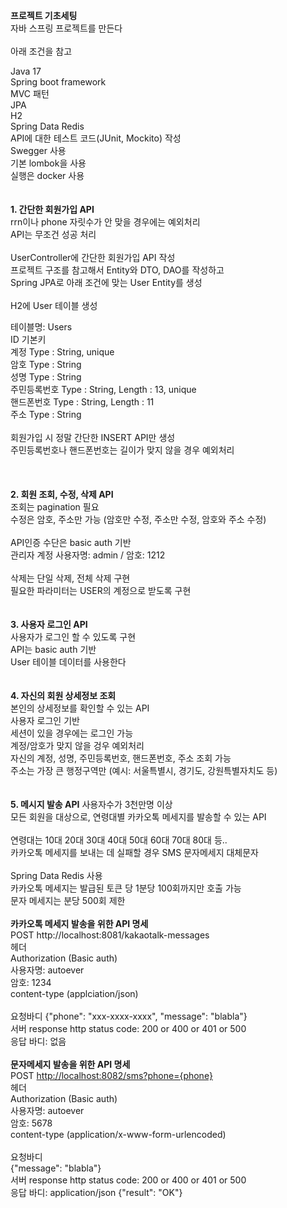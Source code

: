 **프로젝트 기초세팅**   
자바 스프링 프로젝트를 만든다   
<br>
아래 조건을 참고

Java 17<br>
Spring boot framework <br>
MVC 패턴<br>
JPA<br>
H2<br>
Spring Data Redis<br>
API에 대한 테스트 코드(JUnit, Mockito) 작성<br>
Swegger 사용<br>
기본 lombok을 사용<br>
실행은 docker 사용<br>
<br>
<br>
**1. 간단한 회원가입 API**<br>
rrn이나 phone 자릿수가 안 맞을 경우에는 예외처리<br>
API는 무조건 성공 처리<br>
<br>
UserController에 간단한 회원가입 API 작성<br>
프로젝트 구조를 참고해서 Entity와 DTO, DAO를 작성하고<br>
Spring JPA로 아래 조건에 맞는 User Entity를 생성<br>
<br>
H2에 User 테이블 생성<br>

테이블명: Users<br>
ID 기본키<br>
계정 Type : String, unique<br>
암호 Type : String<br>
성명 Type : String<br>
주민등록번호 Type : String, Length : 13, unique<br>
핸드폰번호 Type : String, Length : 11<br>
주소 Type : String<br>
<br>
회원가입 시 정말 간단한 INSERT API만 생성<br>
주민등록번호나 핸드폰번호는 길이가 맞지 않을 경우 예외처리<br>
<br>
<br>
<br>
**2. 회원 조회, 수정, 삭제 API**
<br>
조회는 pagination 필요<br>
수정은 암호, 주소만 가능 (암호만 수정, 주소만 수정, 암호와 주소 수정)<br>
<br>
API인증 수단은 basic auth 기반<br>
관리자 계정 사용자명: admin / 암호: 1212<br>
<br>
삭제는 단일 삭제, 전체 삭제 구현<br>
필요한 파라미터는 USER의 계정으로 받도록 구현<br>
<br>
<br>
**3. 사용자 로그인 API**<br>
사용자가 로그인 할 수 있도록 구현<br>
API는 basic auth 기반<br>
User 테이블 데이터를 사용한다<br>
<br>
<br>
**4. 자신의 회원 상세정보 조회**<br>
본인의 상세정보를 확인할 수 있는 API <br>
사용자 로그인 기반<br>
세션이 있을 경우에는 로그인 가능<br>
계정/암호가 맞지 않을 겅우 예외처리<br>
자신의 계정, 성명, 주민등록번호, 핸드폰번호, 주소 조회 가능<br>
주소는 가장 큰 행정구역만 (예시: 서울특별시, 경기도, 강원특별자치도 등)<br>
<br>
<br>
**5. 메시지 발송 API**
사용자수가 3천만명 이상<br>
모든 회원을 대상으로, 연령대별 카카오톡 메세지를 발송할 수 있는 API<br>
<br>
연령대는 10대 20대 30대 40대 50대 60대 70대 80대 등..<br>
카카오톡 메세지를 보내는 데 실패할 경우 SMS 문자메세지 대체문자<br>
<br>
Spring Data Redis 사용<br>
카카오톡 메세지는 발급된 토큰 당 1분당 100회까지만 호출 가능<br>
문자 메세지는 분당 500회 제한<br>
<br>
**카카오톡 메세지 발송을 위한 API 명세**<br>
POST http://localhost:8081/kakaotalk-messages<br>
헤더<br>
Authorization (Basic auth)<br>
사용자명: autoever<br>
암호: 1234<br>
content-type (applciation/json)<br>
<br>
요청바디 {"phone": "xxx-xxxx-xxxx", "message": "blabla"}<br>
서버 response http status code: 200 or 400 or 401 or 500<br>
응답 바디: 없음<br>
<br>
**문자메세지 발송을 위한 API 명세**<br>
POST [http://localhost:8082/sms?phone={phone}](http://localhost:8082/sms?phone=%7Bphone%7D)<br>
헤더<br>
Authorization (Basic auth)<br>
사용자명: autoever<br>
암호: 5678<br>
content-type (application/x-www-form-urlencoded)<br>
<br>
요청바디<br>
{"message": "blabla"}<br>
서버 response http status code: 200 or 400 or 401 or 500<br>
응답 바디: application/json {"result": "OK"}<br>
